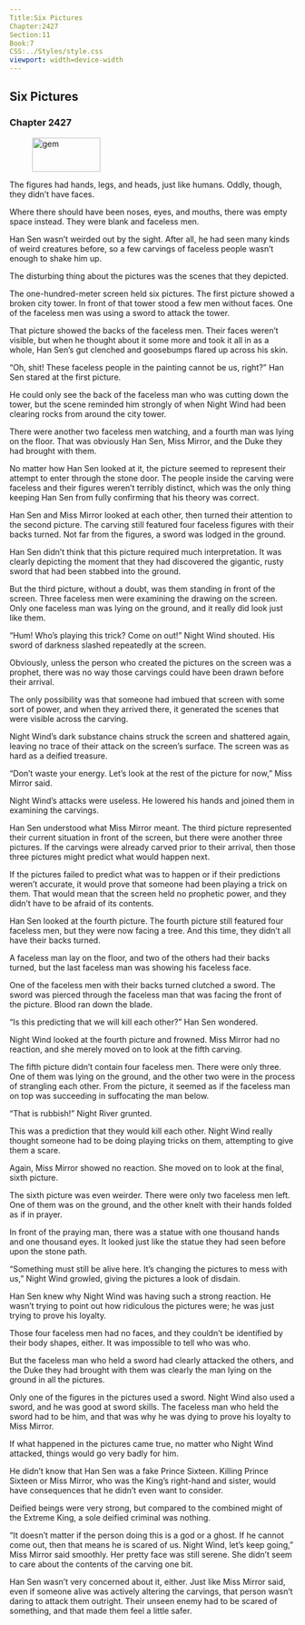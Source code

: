```yaml
---
Title:Six Pictures 
Chapter:2427 
Section:11 
Book:7 
CSS:../Styles/style.css 
viewport: width=device-width
---
```

  
## Six Pictures
### Chapter 2427
  
<figure>
	<img src="../Images/gem.gif" alt="gem" id="gem" width="120" height="60" />
</figure>
  

  
The figures had hands, legs, and heads, just like humans. Oddly, though, they didn’t have faces.

Where there should have been noses, eyes, and mouths, there was empty space instead. They were blank and faceless men.

Han Sen wasn’t weirded out by the sight. After all, he had seen many kinds of weird creatures before, so a few carvings of faceless people wasn’t enough to shake him up.

The disturbing thing about the pictures was the scenes that they depicted.

The one-hundred-meter screen held six pictures. The first picture showed a broken city tower. In front of that tower stood a few men without faces. One of the faceless men was using a sword to attack the tower.

That picture showed the backs of the faceless men. Their faces weren’t visible, but when he thought about it some more and took it all in as a whole, Han Sen’s gut clenched and goosebumps flared up across his skin.

“Oh, shit! These faceless people in the painting cannot be us, right?” Han Sen stared at the first picture.

He could only see the back of the faceless man who was cutting down the tower, but the scene reminded him strongly of when Night Wind had been clearing rocks from around the city tower.

There were another two faceless men watching, and a fourth man was lying on the floor. That was obviously Han Sen, Miss Mirror, and the Duke they had brought with them.

No matter how Han Sen looked at it, the picture seemed to represent their attempt to enter through the stone door. The people inside the carving were faceless and their figures weren’t terribly distinct, which was the only thing keeping Han Sen from fully confirming that his theory was correct.

Han Sen and Miss Mirror looked at each other, then turned their attention to the second picture. The carving still featured four faceless figures with their backs turned. Not far from the figures, a sword was lodged in the ground.

Han Sen didn’t think that this picture required much interpretation. It was clearly depicting the moment that they had discovered the gigantic, rusty sword that had been stabbed into the ground.

But the third picture, without a doubt, was them standing in front of the screen. Three faceless men were examining the drawing on the screen. Only one faceless man was lying on the ground, and it really did look just like them.

“Hum! Who’s playing this trick? Come on out!” Night Wind shouted. His sword of darkness slashed repeatedly at the screen.

Obviously, unless the person who created the pictures on the screen was a prophet, there was no way those carvings could have been drawn before their arrival.

The only possibility was that someone had imbued that screen with some sort of power, and when they arrived there, it generated the scenes that were visible across the carving.

Night Wind’s dark substance chains struck the screen and shattered again, leaving no trace of their attack on the screen’s surface. The screen was as hard as a deified treasure.

“Don’t waste your energy. Let’s look at the rest of the picture for now,” Miss Mirror said.

Night Wind’s attacks were useless. He lowered his hands and joined them in examining the carvings.

Han Sen understood what Miss Mirror meant. The third picture represented their current situation in front of the screen, but there were another three pictures. If the carvings were already carved prior to their arrival, then those three pictures might predict what would happen next.

If the pictures failed to predict what was to happen or if their predictions weren’t accurate, it would prove that someone had been playing a trick on them. That would mean that the screen held no prophetic power, and they didn’t have to be afraid of its contents.

Han Sen looked at the fourth picture. The fourth picture still featured four faceless men, but they were now facing a tree. And this time, they didn’t all have their backs turned.

A faceless man lay on the floor, and two of the others had their backs turned, but the last faceless man was showing his faceless face.

One of the faceless men with their backs turned clutched a sword. The sword was pierced through the faceless man that was facing the front of the picture. Blood ran down the blade.

“Is this predicting that we will kill each other?” Han Sen wondered.

Night Wind looked at the fourth picture and frowned. Miss Mirror had no reaction, and she merely moved on to look at the fifth carving.

The fifth picture didn’t contain four faceless men. There were only three. One of them was lying on the ground, and the other two were in the process of strangling each other. From the picture, it seemed as if the faceless man on top was succeeding in suffocating the man below.

“That is rubbish!” Night River grunted.

This was a prediction that they would kill each other. Night Wind really thought someone had to be doing playing tricks on them, attempting to give them a scare.

Again, Miss Mirror showed no reaction. She moved on to look at the final, sixth picture.

The sixth picture was even weirder. There were only two faceless men left. One of them was on the ground, and the other knelt with their hands folded as if in prayer.

In front of the praying man, there was a statue with one thousand hands and one thousand eyes. It looked just like the statue they had seen before upon the stone path.

“Something must still be alive here. It’s changing the pictures to mess with us,” Night Wind growled, giving the pictures a look of disdain.

Han Sen knew why Night Wind was having such a strong reaction. He wasn’t trying to point out how ridiculous the pictures were; he was just trying to prove his loyalty.

Those four faceless men had no faces, and they couldn’t be identified by their body shapes, either. It was impossible to tell who was who.

But the faceless man who held a sword had clearly attacked the others, and the Duke they had brought with them was clearly the man lying on the ground in all the pictures.

Only one of the figures in the pictures used a sword. Night Wind also used a sword, and he was good at sword skills. The faceless man who held the sword had to be him, and that was why he was dying to prove his loyalty to Miss Mirror.

If what happened in the pictures came true, no matter who Night Wind attacked, things would go very badly for him.

He didn’t know that Han Sen was a fake Prince Sixteen. Killing Prince Sixteen or Miss Mirror, who was the King’s right-hand and sister, would have consequences that he didn’t even want to consider.

Deified beings were very strong, but compared to the combined might of the Extreme King, a sole deified criminal was nothing.

“It doesn’t matter if the person doing this is a god or a ghost. If he cannot come out, then that means he is scared of us. Night Wind, let’s keep going,” Miss Mirror said smoothly. Her pretty face was still serene. She didn’t seem to care about the contents of the carving one bit.

Han Sen wasn’t very concerned about it, either. Just like Miss Mirror said, even if someone alive was actively altering the carvings, that person wasn’t daring to attack them outright. Their unseen enemy had to be scared of something, and that made them feel a little safer.